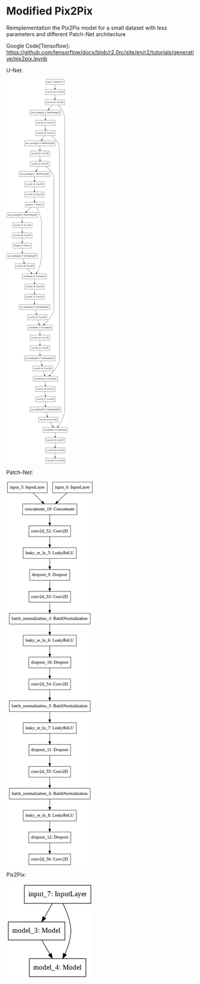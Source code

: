 # Modified Pix2Pix

Reimplementation the Pix2Pix model for a small dataset with less parameters and different Patch-Net architecture

Google Code[Tensoflow]: https://github.com/tensorflow/docs/blob/r2.0rc/site/en/r2/tutorials/generative/pix2pix.ipynb


U-Net:

<img align="center" src="unet.png">

Patch-Net:

<img align="center" src="patchnet.png">



Pix2Pix:

<img align="center" src="pix2pix.png">

